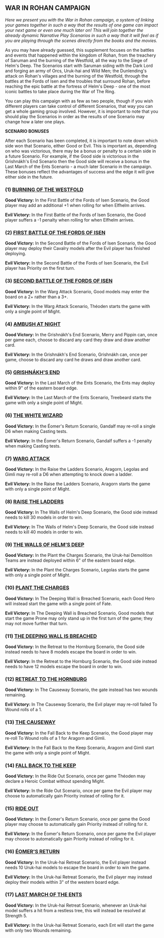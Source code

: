 ﻿## WAR IN ROHAN CAMPAIGN

*Here we present you with the War in Rohan campaign, a system of linking your games together in such a way that the results of one game can impact your next game or even one much later on! This will join together the already dynamic Narrative Play Scenarios in such a way that it will feel as if you are playing through the scenes directly from the books and the movies.*

As you may have already guessed, this supplement focuses on the battles and events that happened within the kingdom of Rohan, from the treachery of Saruman and the burning of the Westfold, all the way to the Siege of Helm's Deep. The Scenarios start with Saruman siding with the Dark Lord and forging an army of Orcs, Uruk-hai and Wild Men; the Dunlending's attack on Rohan's villages and the burning of the Westfold, through the battles at the Fords of Isen and the troubles that surround Rohan, before reaching the epic battle at the fortress of Helm's Deep - one of the most iconic battles to take place during the War of The Ring.

You can play this campaign with as few as two people, though if you wish different players can take control of different Scenarios, that way you can get a whole gaming group involved. However, it is important to note that you should play the Scenarios in order as the results of one Scenario may change how a later one plays.

**SCENARIO BONUSES**

After each Scenario has been completed, it is important to note down which side won that Scenario, either Good or Evil. This is important as, depending on who was victorious, there may be a bonus or penalty to a certain side in a future Scenario. For example, if the Good side is victorious in the Grishnákh's End Scenario then the Good side will receive a bonus in the Last March of the Ents Scenario - a much later Scenario in the campaign. These bonuses reflect the advantages of success and the edge it will give either side in the future.

### (1) [BURNING OF THE WESTFOLD](../scenarios/war_in_rohan.md#burning-of-the-westfold)

**Good Victory:** In the First Battle of the Fords of Isen Scenario, the Good player may add an additional +1 when rolling for when Elfhelm arrives.

**Evil Victory:** In the First Battle of the Fords of Isen Scenario, the Good player suffers a -1 penalty when rolling for when Elfhelm arrives.

### (2) [FIRST BATTLE OF THE FORDS OF ISEN](../scenarios/war_in_rohan.md#first-battle-of-the-fords-of-isen)

**Good Victory:** In the Second Battle of the Fords of Isen Scenario, the Good player may deploy their Cavalry models after the Evil player has finished deploying.

**Evil Victory:** In the Second Battle of the Fords of Isen Scenario, the Evil player has Priority on the first turn.

### (3) [SECOND BATTLE OF THE FORDS OF ISEN](../scenarios/war_in_rohan.md#second-battle-of-the-fords-of-isen)

**Good Victory:** In the Warg Attack Scenario, Good models may enter the board on a 2+ rather than a 3+.

**Evil Victory:** In the Warg Attack Scenario, Théoden starts the game with only a single point of Might.

### (4) [AMBUSH AT NIGHT](../scenarios/war_in_rohan.md#ambush-at-night)

**Good Victory:** In the Grishnákh's End Scenario, Merry and Pippin can, once per game each, choose to discard any card they draw and draw another card.

**Evil Victory:** In the Grishnákh's End Scenario, Grishnákh can, once per game, choose to discard any card he draws and draw another card.

### (5) [GRISHNÁKH'S END](../scenarios/war_in_rohan.md#grishnakhs-end)

**Good Victory:** In the Last March of the Ents Scenario, the Ents may deploy within 9" of the eastern board edge.

**Evil Victory:** In the Last March of the Ents Scenario, Treebeard starts the game with only a single point of Might.

### (6) [THE WHITE WIZARD](../scenarios/war_in_rohan.md#the-white-wizard)

**Good Victory:** In the Éomer's Return Scenario, Gandalf may re-roll a single D6 when making Casting tests.

**Evil Victory:** In the Éomer's Return Scenario, Gandalf suffers a -1 penalty when making Casting tests.

### (7) [WARG ATTACK](../scenarios/war_in_rohan.md#warg-attack)

**Good Victory:** In the Raise the Ladders Scenario, Aragorn, Legolas and Gimli may re-roll a D6 when attempting to knock down a ladder.

**Evil Victory:** In the Raise the Ladders Scenario, Aragorn starts the game with only a single point of Might.

### (8) [RAISE THE LADDERS](../scenarios/war_in_rohan.md#raise-the-ladders)

**Good Victory:** In The Walls of Helm's Deep Scenario, the Good side instead needs to kill 30 models in order to win.

**Evil Victory:** In The Walls of Helm's Deep Scenario, the Good side instead needs to kill 40 models in order to win.

### (9) [THE WALLS OF HELM'S DEEP](../scenarios/war_in_rohan.md#the-walls-of-helms-deep)

**Good Victory:** In the Plant the Charges Scenario, the Uruk-hai Demolition Teams are instead deployed within 6" of the eastern board edge.

**Evil Victory:** In the Plant the Charges Scenario, Legolas starts the game with only a single point of Might.

### (10) [PLANT THE CHARGES](../scenarios/war_in_rohan.md#plant-the-charges)

**Good Victory:** In The Deeping Wall is Breached Scenario, each Good Hero will instead start the game with a single point of Fate.

**Evil Victory:** In The Deeping Wall is Breached Scenario, Good models that start the game Prone may only stand up in the first turn of the game; they may not move further that turn.

### (11) [THE DEEPING WALL IS BREACHED](../scenarios/war_in_rohan.md#the-deeping-wall-is-breached)

**Good Victory:** In the Retreat to the Hornburg Scenario, the Good side instead needs to have 8 models escape the board in order to win.

**Evil Victory:** In the Retreat to the Hornburg Scenario, the Good side instead needs to have 12 models escape the board in order to win.

### (12) [RETREAT TO THE HORNBURG](../scenarios/war_in_rohan.md#retreat-to-the-hornburg)

**Good Victory:** In The Causeway Scenario, the gate instead has two wounds remaining.

**Evil Victory:** In The Causeway Scenario, the Evil player may re-roll failed To Wound rolls of a 1.

### (13) [THE CAUSEWAY](../scenarios/war_in_rohan.md#the-causeway)

**Good Victory:** In the Fall Back to the Keep Scenario, the Good player may re-roll To Wound rolls of a 1 for Aragorn and Gimli.

**Evil Victory:** In the Fall Back to the Keep Scenario, Aragorn and Gimli start the game with only a single point of Might.

### (14) [FALL BACK TO THE KEEP](../scenarios/war_in_rohan.md#fall-back-to-the-keep)

**Good Victory:** In the Ride Out Scenario, once per game Théoden may declare a Heroic Combat without spending Might.

**Evil Victory:** In the Ride Out Scenario, once per game the Evil player may choose to automatically gain Priority instead of rolling for it.

### (15) [RIDE OUT](../scenarios/war_in_rohan.md#ride-out)

**Good Victory:** In the Éomer's Return Scenario, once per game the Good player may choose to automatically gain Priority instead of rolling for it.

**Evil Victory:** In the Éomer's Return Scenario, once per game the Evil player may choose to automatically gain Priority instead of rolling for it.

### (16) [ÉOMER'S RETURN](../scenarios/war_in_rohan.md#eomers-return)

**Good Victory:** In the Uruk-hai Retreat Scenario, the Evil player instead needs 10 Uruk-hai models to escape the board in order to win the game.

**Evil Victory:** In the Uruk-hai Retreat Scenario, the Evil player may instead deploy their models within 3" of the western board edge.

### (17) [LAST MARCH OF THE ENTS](../scenarios/war_in_rohan.md#last-march-of-the-ents)

**Good Victory:** In the Uruk-hai Retreat Scenario, whenever an Uruk-hai model suffers a hit from a restless tree, this will instead be resolved at Strength 5.

**Evil Victory:** In the Uruk-hai Retreat Scenario, each Ent will start the game with only two Wounds remaining.
